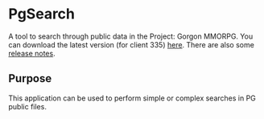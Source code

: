# PgSearch

A tool to search through public data in the Project: Gorgon MMORPG. You can download the latest version (for client 335) [here](https://github.com/dlebansais/PgSearch-Disclosed/releases/tag/v1.0.0.881).
There are also some [release notes](https://github.com/dlebansais/PgSearch-Disclosed/blob/master/ReleaseNotes.md).

## Purpose

This application can be used to perform simple or complex searches in PG public files.
